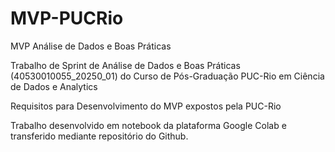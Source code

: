 # MVP-PUCRio
MVP Análise de Dados e Boas Práticas

Trabalho de Sprint de Análise de Dados e Boas Práticas (40530010055_20250_01) do Curso de Pós-Graduação PUC-Rio em Ciência de Dados e Analytics 

Requisitos para Desenvolvimento do MVP expostos pela PUC-Rio

Trabalho desenvolvido em notebook da plataforma Google Colab e transferido mediante repositório do Github.
